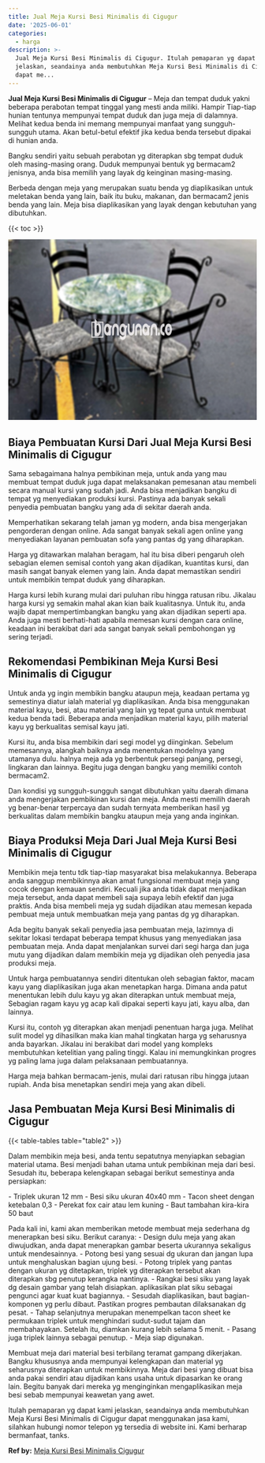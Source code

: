 ```yaml
---
title: Jual Meja Kursi Besi Minimalis di Cigugur
date: '2025-06-01'
categories:
  - harga
description: >-
  Jual Meja Kursi Besi Minimalis di Cigugur. Itulah pemaparan yg dapat kami
  jelaskan, seandainya anda membutuhkan Meja Kursi Besi Minimalis di Cigugur
  dapat me...
---
```


**Jual Meja Kursi Besi Minimalis di Cigugur** – Meja dan tempat duduk yakni beberapa perabotan tempat tinggal yang mesti anda miliki. Hampir Tiap-tiap hunian tentunya mempunyai tempat duduk dan juga meja di dalamnya. Melihat kedua benda ini memang mempunyai manfaat yang sungguh-sungguh utama. Akan betul-betul efektif jika kedua benda tersebut dipakai di hunian anda.

Bangku sendiri yaitu sebuah perabotan yg diterapkan sbg tempat duduk oleh masing-masing orang. Duduk mempunyai bentuk yg bermacam2 jenisnya, anda bisa memilih yang layak dg keinginan masing-masing.

Berbeda dengan meja yang merupakan suatu benda yg diaplikasikan untuk meletakan benda yang lain, baik itu buku, makanan, dan bermacam2 jenis benda yang lain. Meja bisa diaplikasikan yang layak dengan kebutuhan yang dibutuhkan.

{{< toc >}}

![Jual Meja Kursi Besi Minimalis di Cigugur](/images/jual-meja-besi-murah29.png)

## Biaya Pembuatan Kursi Dari Jual Meja Kursi Besi Minimalis di Cigugur

Sama sebagaimana halnya pembikinan meja, untuk anda yang mau membuat tempat duduk juga dapat melaksanakan pemesanan atau membeli secara manual kursi yang sudah jadi. Anda bisa menjadikan bangku di tempat yg menyediakan produksi kursi. Pastinya ada banyak sekali penyedia pembuatan bangku yang ada di sekitar daerah anda.

Memperhatikan sekarang telah jaman yg modern, anda bisa mengerjakan pengorderan dengan online. Ada sangat banyak sekali agen online yang menyediakan layanan pembuatan sofa yang pantas dg yang diharapkan.

Harga yg ditawarkan malahan beragam, hal itu bisa diberi pengaruh oleh sebagian elemen semisal contoh yang akan dijadikan, kuantitas kursi, dan masih sangat banyak elemen yang lain. Anda dapat memastikan sendiri untuk membikin tempat duduk yang diharapkan.

Harga kursi lebih kurang mulai dari puluhan ribu hingga ratusan ribu. Jikalau harga kursi yg semakin mahal akan kian baik kualitasnya. Untuk itu, anda wajib dapat mempertimbangkan bangku yang akan dijadikan seperti apa. Anda juga mesti berhati-hati apabila memesan kursi dengan cara online, keadaan ini berakibat dari ada sangat banyak sekali pembohongan yg sering terjadi.

## Rekomendasi Pembikinan Meja Kursi Besi Minimalis di Cigugur

Untuk anda yg ingin membikin bangku ataupun meja, keadaan pertama yg semestinya diatur ialah material yg diaplikasikan. Anda bisa menggunakan material kayu, besi, atau material yang lain yg tepat guna untuk membuat kedua benda tadi. Beberapa anda menjadikan material kayu, pilih material kayu yg berkualitas semisal kayu jati.

Kursi itu, anda bisa membikin dari segi model yg diinginkan. Sebelum memesannya, alangkah baiknya anda menentukan modelnya yang utamanya dulu. halnya meja ada yg berbentuk persegi panjang, persegi, lingkaran dan lainnya. Begitu juga dengan bangku yang memiliki contoh bermacam2.

Dan kondisi yg sungguh-sungguh sangat dibutuhkan yaitu daerah dimana anda mengerjakan pembikinan kursi dan meja. Anda mesti memilih daerah yg benar-benar terpercaya dan sudah ternyata memberikan hasil yg berkualitas dalam membikin bangku ataupun meja yang anda inginkan.

## Biaya Produksi Meja Dari Jual Meja Kursi Besi Minimalis di Cigugur

Membikin meja tentu tdk tiap-tiap masyarakat bisa melakukannya. Beberapa anda sanggup membikinnya akan amat fungsional membuat meja yang cocok dengan kemauan sendiri. Kecuali jika anda tidak dapat menjadikan meja tersebut, anda dapat membeli saja supaya lebih efektif dan juga praktis. Anda bisa membeli meja yg sudah dijadikan atau memesan kepada pembuat meja untuk membuatkan meja yang pantas dg yg diharapkan.

Ada begitu banyak sekali penyedia jasa pembuatan meja, lazimnya di sekitar lokasi terdapat beberapa tempat khusus yang menyediakan jasa pembuatan meja. Anda dapat menjalankan survei dari segi harga dan juga mutu yang dijadikan dalam membikin meja yg dijadikan oleh penyedia jasa produksi meja.

Untuk harga pembuatannya sendiri ditentukan oleh sebagian faktor, macam kayu yang diaplikasikan juga akan menetapkan harga. Dimana anda patut menentukan lebih dulu kayu yg akan diterapkan untuk membuat meja, Sebagian ragam kayu yg acap kali dipakai seperti kayu jati, kayu alba, dan lainnya.

Kursi itu, contoh yg diterapkan akan menjadi penentuan harga juga. Melihat sulit model yg dihasilkan maka kian mahal tingkatan harga yg seharusnya anda bayarkan. Jikalau ini berakibat dari model yang kompleks membutuhkan ketelitian yang paling tinggi. Kalau ini memungkinkan progres yg paling lama juga dalam pelaksanaan pembuatannya.

Harga meja bahkan bermacam-jenis, mulai dari ratusan ribu hingga jutaan rupiah. Anda bisa menetapkan sendiri meja yang akan dibeli.

## Jasa Pembuatan Meja Kursi Besi Minimalis di Cigugur

{{< table-tables table="table2" >}}

Dalam membikin meja besi, anda tentu sepatutnya menyiapkan sebagian material utama. Besi menjadi bahan utama untuk pembikinan meja dari besi. Sesudah itu, beberapa kelengkapan sebagai berikut semestinya anda persiapkan:

\- Triplek ukuran 12 mm - Besi siku ukuran 40x40 mm - Tacon sheet dengan ketebalan 0,3 - Perekat fox cair atau lem kuning - Baut tambahan kira-kira 50 baut

Pada kali ini, kami akan memberikan metode membuat meja sederhana dg menerapkan besi siku. Berikut caranya: - Design dulu meja yang akan diwujudkan, anda dapat menerapkan gambar beserta ukurannya sekaligus untuk mendesainnya. - Potong besi yang sesuai dg ukuran dan jangan lupa untuk menghaluskan bagian ujung besi. - Potong triplek yang pantas dengan ukuran yg ditetapkan, triplek yg diterapkan tersebut akan diterapkan sbg penutup kerangka nantinya. - Rangkai besi siku yang layak dg desain gambar yang telah disiapkan. aplikasikan plat siku sebagai pengunci agar kuat kuat bagiannya. - Sesudah diaplikasikan, baut bagian-komponen yg perlu dibaut. Pastikan progres pembautan dilaksanakan dg pesat. - Tahap selanjutnya merupakan menempelkan tacon sheet ke permukaan triplek untuk menghindari sudut-sudut tajam dan membahayakan. Setelah itu, diamkan kurang lebih selama 5 menit. - Pasang juga triplek lainnya sebagai penutup. - Meja siap digunakan.

Membuat meja dari material besi terbilang teramat gampang dikerjakan. Bangku khususnya anda mempunyai kelengkapan dan material yg seharusnya diterapkan untuk membikinnya. Meja dari besi yang dibuat bisa anda pakai sendiri atau dijadikan kans usaha untuk dipasarkan ke orang lain. Begitu banyak dari mereka yg menginginkan mengaplikasikan meja besi sebab mempunyai keawetan yang awet.

Itulah pemaparan yg dapat kami jelaskan, seandainya anda membutuhkan Meja Kursi Besi Minimalis di Cigugur dapat menggunakan jasa kami, silahkan hubungi nomor telepon yg tersedia di website ini. Kami berharap bermanfaat, tanks.

**Ref by:** [Meja Kursi Besi Minimalis Cigugur](https://id.wikipedia.org/wiki/Meja)
